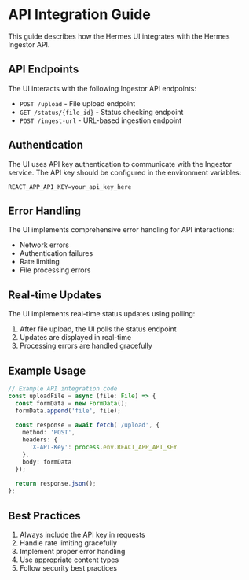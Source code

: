 # API Integration Guide

This guide describes how the Hermes UI integrates with the Hermes Ingestor API.

## API Endpoints

The UI interacts with the following Ingestor API endpoints:

- `POST /upload` - File upload endpoint
- `GET /status/{file_id}` - Status checking endpoint
- `POST /ingest-url` - URL-based ingestion endpoint

## Authentication

The UI uses API key authentication to communicate with the Ingestor service. The API key should be configured in the environment variables:

```env
REACT_APP_API_KEY=your_api_key_here
```

## Error Handling

The UI implements comprehensive error handling for API interactions:

- Network errors
- Authentication failures
- Rate limiting
- File processing errors

## Real-time Updates

The UI implements real-time status updates using polling:

1. After file upload, the UI polls the status endpoint
2. Updates are displayed in real-time
3. Processing errors are handled gracefully

## Example Usage

```typescript
// Example API integration code
const uploadFile = async (file: File) => {
  const formData = new FormData();
  formData.append('file', file);
  
  const response = await fetch('/upload', {
    method: 'POST',
    headers: {
      'X-API-Key': process.env.REACT_APP_API_KEY
    },
    body: formData
  });
  
  return response.json();
};
```

## Best Practices

1. Always include the API key in requests
2. Handle rate limiting gracefully
3. Implement proper error handling
4. Use appropriate content types
5. Follow security best practices 